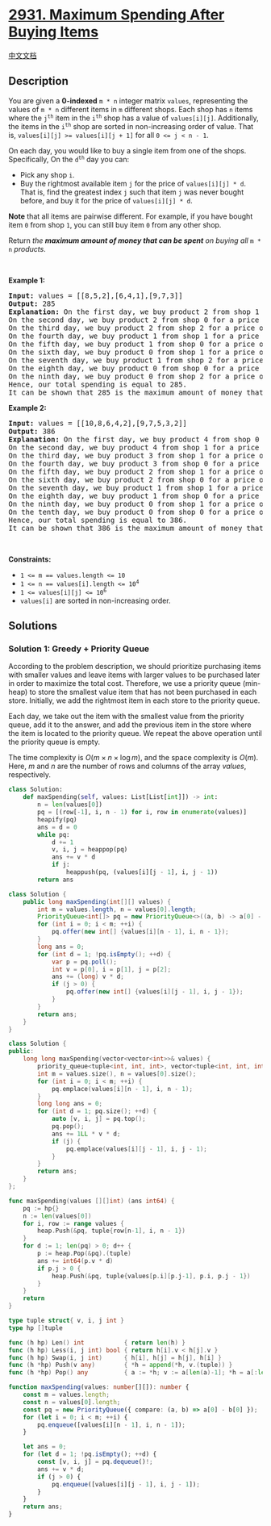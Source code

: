 # [2931. Maximum Spending After Buying Items](https://leetcode.com/problems/maximum-spending-after-buying-items)

[中文文档](./solution/2900-2999/2931.Maximum%20Spending%20After%20Buying%20Items/README.md)

<!-- tags:Greedy,Array,Matrix,Sorting,Heap (Priority Queue) -->

## Description

<p>You are given a <strong>0-indexed</strong> <code>m * n</code> integer matrix <code>values</code>, representing the values of <code>m * n</code> different items in <code>m</code> different shops. Each shop has <code>n</code> items where the <code>j<sup>th</sup></code> item in the <code>i<sup>th</sup></code> shop has a value of <code>values[i][j]</code>. Additionally, the items in the <code>i<sup>th</sup></code> shop are sorted in non-increasing order of value. That is, <code>values[i][j] &gt;= values[i][j + 1]</code> for all <code>0 &lt;= j &lt; n - 1</code>.</p>

<p>On each day, you would like to buy a single item from one of the shops. Specifically, On the <code>d<sup>th</sup></code> day you can:</p>

<ul>
	<li>Pick any shop <code>i</code>.</li>
	<li>Buy the rightmost available item <code>j</code> for the price of <code>values[i][j] * d</code>. That is, find the greatest index <code>j</code> such that item <code>j</code> was never bought before, and buy it for the price of <code>values[i][j] * d</code>.</li>
</ul>

<p><strong>Note</strong> that all items are pairwise different. For example, if you have bought item <code>0</code> from shop <code>1</code>, you can still buy item <code>0</code> from any other shop.</p>

<p>Return <em>the <strong>maximum amount of money that can be spent</strong> on buying all </em> <code>m * n</code> <em>products</em>.</p>

<p>&nbsp;</p>
<p><strong class="example">Example 1:</strong></p>

<pre>
<strong>Input:</strong> values = [[8,5,2],[6,4,1],[9,7,3]]
<strong>Output:</strong> 285
<strong>Explanation:</strong> On the first day, we buy product 2 from shop 1 for a price of values[1][2] * 1 = 1.
On the second day, we buy product 2 from shop 0 for a price of values[0][2] * 2 = 4.
On the third day, we buy product 2 from shop 2 for a price of values[2][2] * 3 = 9.
On the fourth day, we buy product 1 from shop 1 for a price of values[1][1] * 4 = 16.
On the fifth day, we buy product 1 from shop 0 for a price of values[0][1] * 5 = 25.
On the sixth day, we buy product 0 from shop 1 for a price of values[1][0] * 6 = 36.
On the seventh day, we buy product 1 from shop 2 for a price of values[2][1] * 7 = 49.
On the eighth day, we buy product 0 from shop 0 for a price of values[0][0] * 8 = 64.
On the ninth day, we buy product 0 from shop 2 for a price of values[2][0] * 9 = 81.
Hence, our total spending is equal to 285.
It can be shown that 285 is the maximum amount of money that can be spent buying all m * n products. 
</pre>

<p><strong class="example">Example 2:</strong></p>

<pre>
<strong>Input:</strong> values = [[10,8,6,4,2],[9,7,5,3,2]]
<strong>Output:</strong> 386
<strong>Explanation:</strong> On the first day, we buy product 4 from shop 0 for a price of values[0][4] * 1 = 2.
On the second day, we buy product 4 from shop 1 for a price of values[1][4] * 2 = 4.
On the third day, we buy product 3 from shop 1 for a price of values[1][3] * 3 = 9.
On the fourth day, we buy product 3 from shop 0 for a price of values[0][3] * 4 = 16.
On the fifth day, we buy product 2 from shop 1 for a price of values[1][2] * 5 = 25.
On the sixth day, we buy product 2 from shop 0 for a price of values[0][2] * 6 = 36.
On the seventh day, we buy product 1 from shop 1 for a price of values[1][1] * 7 = 49.
On the eighth day, we buy product 1 from shop 0 for a price of values[0][1] * 8 = 64
On the ninth day, we buy product 0 from shop 1 for a price of values[1][0] * 9 = 81.
On the tenth day, we buy product 0 from shop 0 for a price of values[0][0] * 10 = 100.
Hence, our total spending is equal to 386.
It can be shown that 386 is the maximum amount of money that can be spent buying all m * n products.
</pre>

<p>&nbsp;</p>
<p><strong>Constraints:</strong></p>

<ul>
	<li><code>1 &lt;= m == values.length &lt;= 10</code></li>
	<li><code>1 &lt;= n == values[i].length &lt;= 10<sup>4</sup></code></li>
	<li><code>1 &lt;= values[i][j] &lt;= 10<sup>6</sup></code></li>
	<li><code>values[i]</code> are sorted in non-increasing order.</li>
</ul>

## Solutions

### Solution 1: Greedy + Priority Queue

According to the problem description, we should prioritize purchasing items with smaller values and leave items with larger values to be purchased later in order to maximize the total cost. Therefore, we use a priority queue (min-heap) to store the smallest value item that has not been purchased in each store. Initially, we add the rightmost item in each store to the priority queue.

Each day, we take out the item with the smallest value from the priority queue, add it to the answer, and add the previous item in the store where the item is located to the priority queue. We repeat the above operation until the priority queue is empty.

The time complexity is $O(m \times n \times \log m)$, and the space complexity is $O(m)$. Here, $m$ and $n$ are the number of rows and columns of the array $values$, respectively.

<!-- tabs:start -->

```python
class Solution:
    def maxSpending(self, values: List[List[int]]) -> int:
        n = len(values[0])
        pq = [(row[-1], i, n - 1) for i, row in enumerate(values)]
        heapify(pq)
        ans = d = 0
        while pq:
            d += 1
            v, i, j = heappop(pq)
            ans += v * d
            if j:
                heappush(pq, (values[i][j - 1], i, j - 1))
        return ans
```

```java
class Solution {
    public long maxSpending(int[][] values) {
        int m = values.length, n = values[0].length;
        PriorityQueue<int[]> pq = new PriorityQueue<>((a, b) -> a[0] - b[0]);
        for (int i = 0; i < m; ++i) {
            pq.offer(new int[] {values[i][n - 1], i, n - 1});
        }
        long ans = 0;
        for (int d = 1; !pq.isEmpty(); ++d) {
            var p = pq.poll();
            int v = p[0], i = p[1], j = p[2];
            ans += (long) v * d;
            if (j > 0) {
                pq.offer(new int[] {values[i][j - 1], i, j - 1});
            }
        }
        return ans;
    }
}
```

```cpp
class Solution {
public:
    long long maxSpending(vector<vector<int>>& values) {
        priority_queue<tuple<int, int, int>, vector<tuple<int, int, int>>, greater<tuple<int, int, int>>> pq;
        int m = values.size(), n = values[0].size();
        for (int i = 0; i < m; ++i) {
            pq.emplace(values[i][n - 1], i, n - 1);
        }
        long long ans = 0;
        for (int d = 1; pq.size(); ++d) {
            auto [v, i, j] = pq.top();
            pq.pop();
            ans += 1LL * v * d;
            if (j) {
                pq.emplace(values[i][j - 1], i, j - 1);
            }
        }
        return ans;
    }
};
```

```go
func maxSpending(values [][]int) (ans int64) {
	pq := hp{}
	n := len(values[0])
	for i, row := range values {
		heap.Push(&pq, tuple{row[n-1], i, n - 1})
	}
	for d := 1; len(pq) > 0; d++ {
		p := heap.Pop(&pq).(tuple)
		ans += int64(p.v * d)
		if p.j > 0 {
			heap.Push(&pq, tuple{values[p.i][p.j-1], p.i, p.j - 1})
		}
	}
	return
}

type tuple struct{ v, i, j int }
type hp []tuple

func (h hp) Len() int           { return len(h) }
func (h hp) Less(i, j int) bool { return h[i].v < h[j].v }
func (h hp) Swap(i, j int)      { h[i], h[j] = h[j], h[i] }
func (h *hp) Push(v any)        { *h = append(*h, v.(tuple)) }
func (h *hp) Pop() any          { a := *h; v := a[len(a)-1]; *h = a[:len(a)-1]; return v }
```

```ts
function maxSpending(values: number[][]): number {
    const m = values.length;
    const n = values[0].length;
    const pq = new PriorityQueue({ compare: (a, b) => a[0] - b[0] });
    for (let i = 0; i < m; ++i) {
        pq.enqueue([values[i][n - 1], i, n - 1]);
    }

    let ans = 0;
    for (let d = 1; !pq.isEmpty(); ++d) {
        const [v, i, j] = pq.dequeue()!;
        ans += v * d;
        if (j > 0) {
            pq.enqueue([values[i][j - 1], i, j - 1]);
        }
    }
    return ans;
}
```

<!-- tabs:end -->

<!-- end -->
